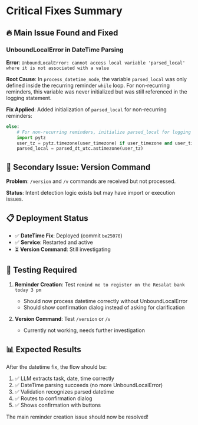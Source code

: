 # Critical Fixes Summary

## 🔥 **Main Issue Found and Fixed**

### **UnboundLocalError in DateTime Parsing**

**Error**: `UnboundLocalError: cannot access local variable 'parsed_local' where it is not associated with a value`

**Root Cause**: In `process_datetime_node`, the variable `parsed_local` was only defined inside the recurring reminder `while` loop. For non-recurring reminders, this variable was never initialized but was still referenced in the logging statement.

**Fix Applied**: Added initialization of `parsed_local` for non-recurring reminders:

```python
else:
    # For non-recurring reminders, initialize parsed_local for logging
    import pytz
    user_tz = pytz.timezone(user_timezone) if user_timezone and user_timezone != 'UTC' else pytz.utc
    parsed_local = parsed_dt_utc.astimezone(user_tz)
```

## 🐛 **Secondary Issue: Version Command**

**Problem**: `/version` and `/v` commands are received but not processed.

**Status**: Intent detection logic exists but may have import or execution issues.

## 📋 **Deployment Status**

- ✅ **DateTime Fix**: Deployed (commit `be25070`)
- ✅ **Service**: Restarted and active
- ⏳ **Version Command**: Still investigating

## 🧪 **Testing Required**

1. **Reminder Creation**: Test `remind me to register on the Resalat bank today 3 pm`
   - Should now process datetime correctly without UnboundLocalError
   - Should show confirmation dialog instead of asking for clarification

2. **Version Command**: Test `/version` or `/v`
   - Currently not working, needs further investigation

## 📊 **Expected Results**

After the datetime fix, the flow should be:
1. ✅ LLM extracts task, date, time correctly
2. ✅ DateTime parsing succeeds (no more UnboundLocalError)
3. ✅ Validation recognizes parsed datetime
4. ✅ Routes to confirmation dialog
5. ✅ Shows confirmation with buttons

The main reminder creation issue should now be resolved! 